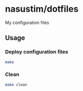 # nasustim/dotfiles

My configuration files

## Usage

### Deploy configuration files

```sh
make
```

### Clean

```sh
make clean
```
